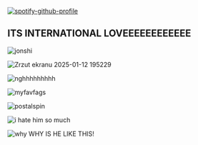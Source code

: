 [![spotify-github-profile](https://spotify-github-profile.kittinanx.com/api/view?uid=2fpbyqhbp1iqlscxltee4w0k3&cover_image=true&theme=novatorem&show_offline=false&background_color=ac1634&interchange=false&bar_color=ff0000&bar_color_cover=true)](https://github.com/kittinan/spotify-github-profile)


## ITS INTERNATIONAL LOVEEEEEEEEEEEE


![jonshi](https://github.com/user-attachments/assets/f0791c21-ec2a-406e-8518-8d1b07eb27ab)

![Zrzut ekranu 2025-01-12 195229](https://github.com/user-attachments/assets/26388f78-9a32-409b-91d6-8786176e27e2)

![nghhhhhhhhh](https://github.com/user-attachments/assets/4efae917-15e7-4fce-8eb7-026faf1a2d46)

![myfavfags](https://github.com/user-attachments/assets/e199b999-e39b-4aea-9040-fe2a9669a3e4)

![postalspin](https://github.com/user-attachments/assets/53abd4bd-ebc4-47ec-9465-6446267fc931)

![i hate him so much](https://github.com/user-attachments/assets/d9e834bf-d2a0-4508-9380-fd2f3a833a3f)

![why](https://github.com/user-attachments/assets/bafde2b9-fe53-4f31-803e-4d8b8df3f49e)
WHY IS HE LIKE THIS!



